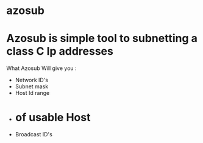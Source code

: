 # azosub
# Azosub is simple tool to subnetting a class C Ip addresses 
 What Azosub Will give you :
- Network ID's
- Subnet mask
- Host Id range
- # of usable Host
- Broadcast ID's
